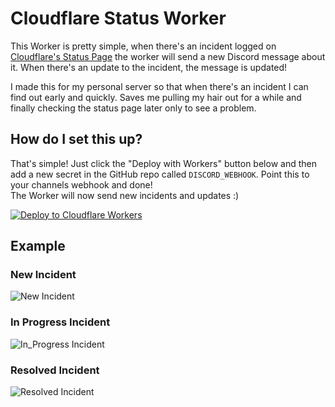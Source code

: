 # Cloudflare Status Worker

This Worker is pretty simple, when there's an incident logged on
[Cloudflare's Status Page](https://www.cloudflarestatus.com/)
the worker will send a new Discord message about it.
When there's an update to the incident, the message is updated!

I made this for my personal server so that when there's an incident I can
find out early and quickly. Saves me pulling my hair out for a while
and finally checking the status page later only to see a problem.

## How do I set this up?

That's simple! Just click the "Deploy with Workers" button below and then add
a new secret in the GitHub repo called `DISCORD_WEBHOOK`. Point this to your channels webhook and done!\
The Worker will now send new incidents and updates :)

[![Deploy to Cloudflare Workers](https://deploy.workers.cloudflare.com/button)](https://deploy.workers.cloudflare.com/?url=https://github.com/Kashalls/discord-status-worker)

## Example

### New Incident

![New Incident](https://user-images.githubusercontent.com/8492901/131903623-352dd6ec-bd7f-470f-9468-4a271c4ddc69.png)

### In Progress Incident

![In_Progress Incident](https://user-images.githubusercontent.com/8492901/131903520-5aabc84d-786a-4fb8-841c-f7efda00e316.png)

### Resolved Incident

![Resolved Incident](https://user-images.githubusercontent.com/8492901/131903522-a4cdc4bd-ad6e-4d1d-b6dd-65950cca9b45.png)
